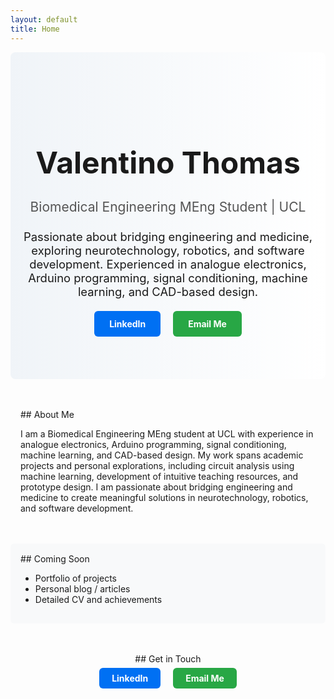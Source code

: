 ```yaml
---
layout: default
title: Home
---
```


<!-- Hero Section -->
<div style="text-align:center; 
            padding:5rem 1rem; 
            background: linear-gradient(to right, #f0f4f8, #ffffff); 
            border-radius:8px; 
            margin-bottom:3rem;">
  <h1 style="font-size:3rem; margin-bottom:0.5rem;">Valentino Thomas</h1>
  <h2 style="font-weight:normal; color:#555; margin-bottom:1.5rem;">Biomedical Engineering MEng Student | UCL</h2>
  <p style="font-size:1.15rem; max-width:600px; margin:0 auto 2rem;">
    Passionate about bridging engineering and medicine, exploring neurotechnology, robotics, and software development. Experienced in analogue electronics, Arduino programming, signal conditioning, machine learning, and CAD-based design. 
  </p>
  <div style="margin-bottom:0;">
    <a href="https://linkedin.com/in/valentinothomas" target="_blank" style="text-decoration:none; color:white; background-color:#0070f3; padding:0.75rem 1.5rem; border-radius:6px; margin:0 0.5rem; font-weight:bold; transition:0.3s;">LinkedIn</a>
    <a href="mailto:hello@valentinothomas.com" style="text-decoration:none; color:white; background-color:#28a745; padding:0.75rem 1.5rem; border-radius:6px; margin:0 0.5rem; font-weight:bold; transition:0.3s;">Email Me</a>
  </div>
</div>

<!-- About Me Section -->
<div style="max-width:700px; margin:0 auto 3rem; padding:0 1rem;">
## About Me

I am a Biomedical Engineering MEng student at UCL with experience in analogue electronics, Arduino programming, signal conditioning, machine learning, and CAD-based design. My work spans academic projects and personal explorations, including circuit analysis using machine learning, development of intuitive teaching resources, and prototype design. I am passionate about bridging engineering and medicine to create meaningful solutions in neurotechnology, robotics, and software development.

</div>

<!-- Coming Soon Section -->
<div style="max-width:700px; margin:0 auto 3rem; padding:1rem; background:#f8f9fa; border-radius:6px;">
## Coming Soon

- Portfolio of projects  
- Personal blog / articles  
- Detailed CV and achievements

</div>

<!-- Contact Section -->
<div style="text-align:center; margin-bottom:3rem;">
## Get in Touch
<p>
<a href="https://linkedin.com/in/valentinothomas" target="_blank" style="text-decoration:none; color:white; background-color:#0070f3; padding:0.5rem 1.25rem; border-radius:6px; margin:0 0.5rem; font-weight:bold; transition:0.3s;">LinkedIn</a>
<a href="mailto:hello@valentinothomas.com" style="text-decoration:none; color:white; background-color:#28a745; padding:0.5rem 1.25rem; border-radius:6px; margin:0 0.5rem; font-weight:bold; transition:0.3s;">Email Me</a>
</p>
</div>
